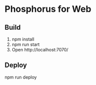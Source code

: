 Phosphorus for Web
===========

## Build

1. npm install
2. npm run start
3. Open http://localhost:7070/


## Deploy

npm run deploy
